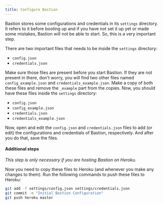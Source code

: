 ```yaml
---
title: Configure Bastion
---
```


Bastion stores some configurations and credentials in its `settings` directory.
It refers to it before booting up and if you have not set it up yet or made some
mistakes, Bastion will not be able to start. So, this is a very important step.

There are two important files that needs to be inside the `settings` directory:

* `config.json`
* `credentials.json`

Make sure those files are present before you start Bastion. If they are not
present in there, don't worry, you will find two other files named
`config_example.json` and `credentials_example.json`. Make a copy of both these
files and remove the `_example` part from the copies. Now, you should have these
files inside the `settings` directory:

* `config.json`
* `config_example.json`
* `credentials.json`
* `credentials_example.json`

Now, open and edit the `config.json` and `credentials.json` files to add (or
edit) the configurations and credentials of Bastion, respectively. And after you
do that, save the files.

#### Additional steps

_This step is only necessary if you are hosting Bastion on Heroku._

Now you need to copy these files to Heroku (and whenever you make any changes to
them). Run the following commands to push these files to Heroku:  

```bash
git add -f settings/config.json settings/credentials.json
git commit -m "Initial Bastion Configuration"
git push heroku master
```
